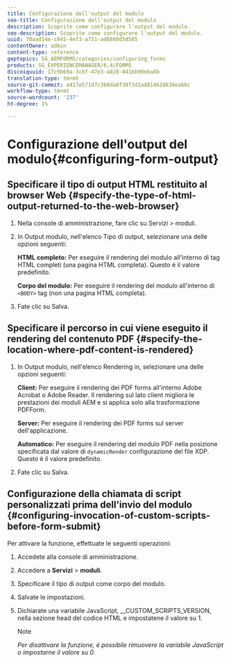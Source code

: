 ```yaml
---
title: Configurazione dell'output del modulo
seo-title: Configurazione dell'output del modulo
description: Scoprite come configurare l'output del modulo.
seo-description: Scoprite come configurare l'output del modulo.
uuid: 70aad14e-c845-4ef3-a751-ad8860d5d505
contentOwner: admin
content-type: reference
geptopics: SG_AEMFORMS/categories/configuring_forms
products: SG_EXPERIENCEMANAGER/6.4/FORMS
discoiquuid: 17c9b69a-3c6f-47e3-a828-841bb90eba8b
translation-type: tm+mt
source-git-commit: a417e571d7c3b8da8f38f3d1ad814610636eabbc
workflow-type: tm+mt
source-wordcount: '237'
ht-degree: 1%

---
```



# Configurazione dell&#39;output del modulo{#configuring-form-output}

## Specificare il tipo di output HTML restituito al browser Web {#specify-the-type-of-html-output-returned-to-the-web-browser}

1. Nella console di amministrazione, fare clic su Servizi > moduli.
1. In Output modulo, nell&#39;elenco Tipo di output, selezionare una delle opzioni seguenti:

   **HTML completo:** Per eseguire il rendering del modulo all&#39;interno di tag HTML completi (una pagina HTML completa). Questo è il valore predefinito.

   **Corpo del modulo:** Per eseguire il rendering del modulo all&#39;interno di `<BODY>` tag (non una pagina HTML completa).

1. Fate clic su Salva.

## Specificare il percorso in cui viene eseguito il rendering del contenuto PDF {#specify-the-location-where-pdf-content-is-rendered}

1. In Output modulo, nell&#39;elenco Rendering in, selezionare una delle opzioni seguenti:

   **Client:** Per eseguire il rendering dei PDF forms all&#39;interno  Adobe Acrobat o  Adobe Reader. Il rendering sul lato client migliora le prestazioni dei moduli AEM e si applica solo alla trasformazione PDFForm.

   **Server:** Per eseguire il rendering dei PDF forms sul server dell&#39;applicazione.

   **Automatico:** Per eseguire il rendering del modulo PDF nella posizione specificata dal valore di `dynamicRender` configurazione del file XDP. Questo è il valore predefinito.

1. Fate clic su Salva.

## Configurazione della chiamata di script personalizzati prima dell&#39;invio del modulo {#configuring-invocation-of-custom-scripts-before-form-submit}

Per attivare la funzione, effettuate le seguenti operazioni:

1. Accedete alla console di amministrazione.
1. Accedere a **Servizi** > **moduli**.
1. Specificare il tipo di output come corpo del modulo.
1. Salvate le impostazioni.
1. Dichiarate una variabile JavaScript, __CUSTOM_SCRIPTS_VERSION, nella sezione head del codice HTML e impostatene il valore su 1.

   >[!NOTE]
   >
   >*Per disattivare la funzione, è possibile rimuovere la variabile JavaScript o impostarne il valore su 0.*

